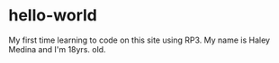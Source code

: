 # hello-world
My first time learning to code on this site using RP3. 
My name is Haley Medina and I'm 18yrs. old.
